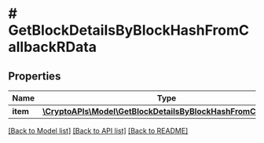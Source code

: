 # # GetBlockDetailsByBlockHashFromCallbackRData

## Properties

Name | Type | Description | Notes
------------ | ------------- | ------------- | -------------
**item** | [**\CryptoAPIs\Model\GetBlockDetailsByBlockHashFromCallbackRI**](GetBlockDetailsByBlockHashFromCallbackRI.md) |  |

[[Back to Model list]](../../README.md#models) [[Back to API list]](../../README.md#endpoints) [[Back to README]](../../README.md)
